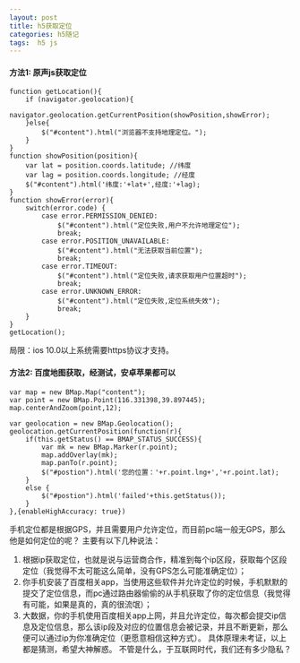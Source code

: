 ```yaml
---
layout: post
title: h5获取定位
categories: h5随记
tags:  h5 js
---
```

#### 方法1: 原声js获取定位

```
function getLocation(){ 
	if (navigator.geolocation){
		navigator.geolocation.getCurrentPosition(showPosition,showError);
	}else{ 
		$("#content").html("浏览器不支持地理定位。"); 
	} 
}
function showPosition(position){
	var lat = position.coords.latitude; //纬度 
	var lag = position.coords.longitude; //经度 
	$("#content").html('纬度:'+lat+',经度:'+lag); 
}
function showError(error){
	switch(error.code) { 
		case error.PERMISSION_DENIED: 
			$("#content").html("定位失败,用户不允许地理定位"); 
			break; 
		case error.POSITION_UNAVAILABLE: 
			$("#content").html("无法获取当前位置"); 
			break; 
		case error.TIMEOUT: 
			$("#content").html("定位失败,请求获取用户位置超时"); 
			break; 
		case error.UNKNOWN_ERROR: 
			$("#content").html("定位失败,定位系统失效"); 
			break; 
	}
}
getLocation();
```
局限：ios 10.0以上系统需要https协议才支持。
#### 方法2: 百度地图获取，经测试，安卓苹果都可以

```
var map = new BMap.Map("content");
var point = new BMap.Point(116.331398,39.897445);
map.centerAndZoom(point,12);

var geolocation = new BMap.Geolocation();
geolocation.getCurrentPosition(function(r){
	if(this.getStatus() == BMAP_STATUS_SUCCESS){
		var mk = new BMap.Marker(r.point);
		map.addOverlay(mk);
		map.panTo(r.point);
		$("#postion").html('您的位置：'+r.point.lng+','+r.point.lat);
	}
	else {
		$("#postion").html('failed'+this.getStatus());
	}
},{enableHighAccuracy: true})
```
手机定位都是根据GPS，并且需要用户允许定位，而目前pc端一般无GPS，那么他是如何定位的呢？
主要有以下几种说法：
1. 根据ip获取定位，也就是说与运营商合作，精准到每个ip区段，获取每个区段定位（我觉得不太可能这么简单，没有GPS怎么可能准确定位）；
2. 你手机安装了百度相关app，当使用这些软件并允许定位的时候，手机默默的提交了定位信息，而pc通过路由器偷偷的从手机获取了你的定位信息（我觉得有可能，如果是真的，真的很流氓）；
3. 大数据，你的手机使用百度相关app上网，并且允许定位，每次都会提交ip信息及定位信息，那么该ip段及对应的位置信息会被记录，并且不断更新，那么便可以通过ip为你准确定位（更愿意相信这种方式）。
具体原理未考证，以上都是猜测，希望大神解惑。
不管是什么，于互联网时代，我们还有多少隐私？

